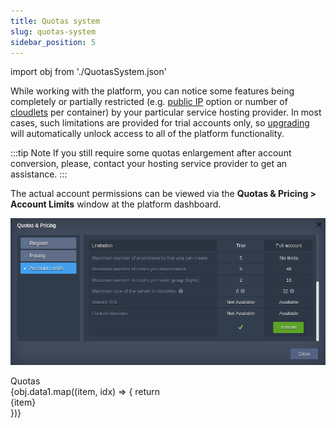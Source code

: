 ```yaml
---
title: Quotas system
slug: quotas-system
sidebar_position: 5
---
```


import obj from './QuotasSystem.json'

While working with the platform, you can notice some features being completely or partially restricted (e.g. [public IP](/docs/application-setting/external-access-to-applications/public-ip) option or number of [cloudlets](/docs/PlatformOverview/Cloudlet) per container) by your particular service hosting provider. In most cases, such limitations are provided for trial accounts only, so [upgrading](/docs/account-and-pricing/upgrade-&-refill-account) will automatically unlock access to all of the platform functionality.

:::tip Note
If you still require some quotas enlargement after account conversion, please, contact your hosting service provider to get an assistance.
:::

The actual account permissions can be viewed via the **Quotas & Pricing > Account Limits** window at the platform dashboard.

<div style={{
    display:'flex',
    justifyContent: 'center',
    margin: '0 0 1rem 0'
}}>

![Locale Dropdown](./img/QuotasSystem/01-quotas-and-pricing-account-limits.png)

</div>

<div>
<div style={{
    width: '100%',
    color: 'var(--table-color-primary)',
    background: 'var(--table-bg-primary-t2)', 
    display: 'flex', 
    alignItems: 'center', 
    justifyContent: 'center',
    padding: '20px'
}}>
    Quotas
</div>
{obj.data1.map((item, idx) => {
    return <div key={idx} style={{ background: 'var(--table-bg-primary-t1)', padding: '10px', borderBottom: '2px solid #fff'}}>
    {item}
</div>
})}
</div>
